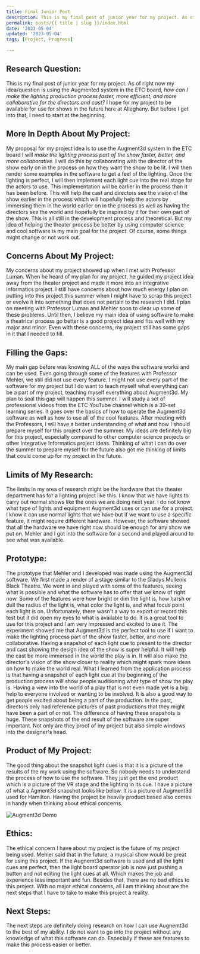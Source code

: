 ```yaml
---
title: Final Junior Post
description: This is my final post of junior year for my project. As of right now my idea/question is using the Augment3d system in the ETC board, how can I make the lighting production process faster, more efficient, and more collaborative for the directors and cast?  I hope for my project to be available for use for shows in the future here at Allegheny. But before I get into that, I need to start at the beginning.
permalink: posts/{{ title | slug }}/index.html
date: '2023-05-04'
updated: '2023-05-04'
tags: [Project, Progress]

---
```

## Research Question:
This is my final post of junior year for my project. As of right now my idea/question is using the Augmented system in the ETC board, *how can I make the lighting production process faster, more efficient, and more collaborative for the directors and cast?* I hope for my project to be available for use for shows in the future here at Allegheny. But before I get into that, I need to start at the beginning. 

## More In Depth About My Project:
My proposal for my project idea is to use the Augment3d system in the ETC board I will *make the lighting process part of the show faster, better, and more collaborative.* I will do this by collaborating with the director of the show early on in the process on how they want the show to be lit. I will then render some examples in the software to get a feel of the lighting. Once the lighting is perfect, I will then implement each light cue into the real stage for the actors to use. This implementation will be earlier in the process than it has been before. This will help the cast and directors see the vision of the show earlier in the process which will hopefully help the actors by immersing them in the world earlier on in the process as well as having the directors see the world and hopefully be inspired by it for their own part of the show. This is all still in the development process and theoretical. But my idea of helping the theater process be better by using computer science and cool software is my main goal for the project. Of course, some things might change or not work out.

## Concerns About My Project:
My concerns about my project showed up when I met with Professor Luman. When he heard of my plan for my project, he guided my project idea away from the theater project and made it more into an integrative informatics project. I still have concerns about how much energy I plan on putting into this project this summer when I might have to scrap this project or evolve it into something that does not pertain to the research I did. I plan on meeting with Professor Luman and Mehler soon to clear up some of these problems. Until then, I believe my main idea of using software to make a theatrical process go better is a good project idea and fits well with my major and minor. Even with these concerns, my project still has some gaps in it that I needed to fill. 

## Filling the Gaps:
My main gap before was knowing ALL of the ways the software works and can be used. Even going through some of the features with Professor Mehler, we still did not use every feature. I might not use every part of the software for my project but I do want to teach myself what everything can be a part of my project, teaching myself everything about Augment3d. My plan to seal this gap will happen this summer. I will study a set of professional videos from the ETC YouTube channel which is a 39-set learning series. It goes over the basics of how to operate the Augment3d software as well as how to use all of the cool features. After meeting with the Professors, I will have a better understanding of what and how I should prepare myself for this project over the summer. My ideas are definitely big for this project, especially compared to other computer science projects or other Integrative Informatics project ideas. Thinking of what I can do over the summer to prepare myself for the future also got me thinking of limits that could come up for my project in the future. 

## Limits of My Research:
The limits in my area of research might be the hardware that the theater department has for a lighting project like this. I know that we have lights to carry out normal shows like the ones we are doing next year. I do not know what type of lights and equipment Augment3d uses or can use for a project. I know it can use normal lights that we have but if we want to use a specific feature, it might require different hardware. However, the software showed that all the hardware we have right now should be enough for any show we put on. Mehler and I got into the software for a second and played around to see what was available.

## Prototype: 
The prototype that Mehler and I developed was made using the Augment3d software. We first made a render of a stage similar to the Gladys Mullenix Black Theatre. We went in and played with some of the features, seeing what is possible and what the software has to offer that we know of right now. Some of the features were how bright or dim the light is, how harsh or dull the radius of the light is, what color the light is, and what focus point each light is on. Unfortunately, there wasn't a way to export or record this test but it did open my eyes to what is available to do. It is a great tool to use for this project and I am very impressed and excited to use it. The experiment showed me that Augment3d is the perfect tool to use if I want to make the lighting process part of the show faster, better, and more collaborative. Having a snapshot of each light cue to present to the director and cast showing the design idea of the show is super helpful. It will help the cast be more immersed in the world the play is in. It will also make the director's vision of the show closer to reality which might spark more ideas on how to make the world real. What I learned from the application process is that having a snapshot of each light cue at the beginning of the production process will show people auditioning what type of show the play is. Having a view into the world of a play that is not even made yet is a big help to everyone involved or wanting to be involved. It is also a good way to get people excited about being a part of the production. In the past, directors only had reference pictures of past productions that they might have been a part of or not. The difference of having these snapshots is huge. These snapshots of the end result of the software are super important. Not only are they proof of my project but also simple windows into the designer's head. 

## Product of My Project:
The good thing about the snapshot light cues is that it is a picture of the results of the my work using the software. So nobody needs to understand the process of how to use the software. They just get the end product which is a picture of the VR stage and the lighting in its cue. I have a picture of what a Agment3d snapshot looks like below. It is a picture of Augment3d used for Hamilton. Having the project be heavily product based also comes in handy when thinking about ethical concerns.

![Augment3d Demo](https://qtxasset.com/quartz/qcloud4/media/image/livedesignonline/1594410979/Hamilton-Programming-Project-Eos-Augment3d-1.png?VersionId=hS5750T63dpqdoxMcQHqynSM_L4NM4t7)

## Ethics:
The ethical concern I have about my project is the future of my project being used. Mehler said that in the future, a musical show would be great for using this project. If the Augnemt3d software is used and all the light cues are perfect, then the light board operator job is now just pushing a button and not editing the light cues at all. Which makes the job and experience less important and fun. Besides that, there are no bad ethics to this project. With no major ethical concerns, all I am thinking about are the next steps that I have to take to make this project a reality. 

## Next Steps:
The next steps are definitely doing research on how I can use Augnemt3d to the best of my ability. I do not want to go into the project without any knowledge of what this software can do. Especially if these are features to make this process easier or better. 

